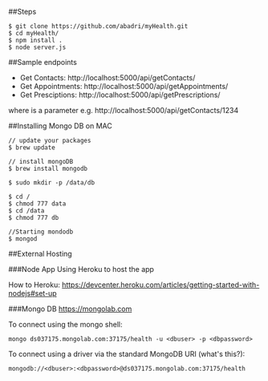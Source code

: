 
##Steps
```
$ git clone https://github.com/abadri/myHealth.git
$ cd myHealth/
$ npm install .
$ node server.js 
```

##Sample endpoints


* Get Contacts: http://localhost:5000/api/getContacts/<UID>
* Get Appointments: http://localhost:5000/api/getAppointments/<UID>
* Get Presciptions: http://localhost:5000/api/getPrescriptions/<UID>

where <UID> is a parameter e.g. http://localhost:5000/api/getContacts/1234


##Installing Mongo DB on MAC

   

```
// update your packages
$ brew update

// install mongoDB
$ brew install mongodb

$ sudo mkdir -p /data/db

$ cd /
$ chmod 777 data
$ cd /data
$ chmod 777 db

//Starting mondodb
$ mongod

```


##External Hosting 


###Node App
Using Heroku to host the app

How to Heroku: https://devcenter.heroku.com/articles/getting-started-with-nodejs#set-up


###Mongo DB
https://mongolab.com


To connect using the mongo shell:
```
mongo ds037175.mongolab.com:37175/health -u <dbuser> -p <dbpassword>
```
To connect using a driver via the standard MongoDB URI (what's this?):
``` 
mongodb://<dbuser>:<dbpassword>@ds037175.mongolab.com:37175/health
```

